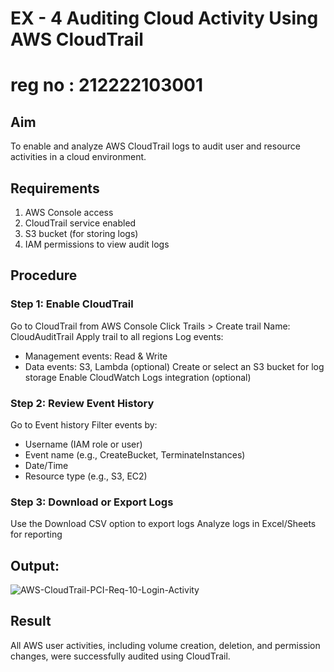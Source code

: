 # EX - 4 Auditing Cloud Activity Using AWS CloudTrail
# reg no : 212222103001
## Aim

To enable and analyze AWS CloudTrail logs to audit user and resource activities in a cloud environment.

## Requirements
1. AWS Console access
2. CloudTrail service enabled
3. S3 bucket (for storing logs)
4. IAM permissions to view audit logs

## Procedure

### Step 1: Enable CloudTrail
Go to CloudTrail from AWS Console
Click Trails > Create trail
Name: CloudAuditTrail
Apply trail to all regions
Log events:
 - Management events: Read & Write
 - Data events: S3, Lambda (optional)
Create or select an S3 bucket for log storage
Enable CloudWatch Logs integration (optional)

### Step 2: Review Event History
Go to Event history
Filter events by:
- Username (IAM role or user)
- Event name (e.g., CreateBucket, TerminateInstances)
- Date/Time
- Resource type (e.g., S3, EC2)

### Step 3: Download or Export Logs

Use the Download CSV option to export logs
Analyze logs in Excel/Sheets for reporting

## Output:

![AWS-CloudTrail-PCI-Req-10-Login-Activity](https://github.com/user-attachments/assets/8953eee6-bb40-43d0-81c6-88da6444b349)

## Result

All AWS user activities, including volume creation, deletion, and permission changes, were successfully audited using CloudTrail.
